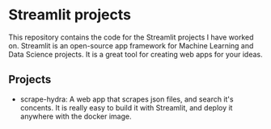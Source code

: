 # Streamlit projects
This repository contains the code for the Streamlit projects I have worked on. Streamlit is an open-source app framework for Machine Learning and Data Science projects. It is a great tool for creating web apps for your ideas.

## Projects
- scrape-hydra: A web app that scrapes json files, and search it's concents. It is really easy to build it with Streamlit, and deploy it anywhere with the docker image.

